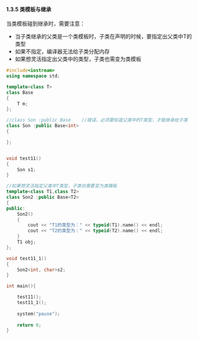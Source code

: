 #### 1.3.5 类模板与继承

当类模板碰到继承时，需要注意：

- 当子类继承的父类是一个类模板时，子类在声明的时候，要指定出父类中T的类型
- 如果不指定，编译器无法给子类分配内存
- 如果想灵活指定出父类中的类型，子类也需变为类模板

```c++
#include<iostream>
using namespace std;

template<class T>
class Base
{
	T m;
};

//class Son :public Base	//错误，必须要知道父类中的T类型，才能继承给子类
class Son :public Base<int>
{

};


void test11()
{
	Son s1;
}

//如果想灵活指定父类中T类型，子类也需要变为类模板
template<class T1,class T2>
class Son2 :public Base<T2>
{
public:
	Son2()
	{
		cout << "T1的类型为：" << typeid(T1).name() << endl;
		cout << "T2的类型为：" << typeid(T2).name() << endl;
	}
	T1 obj;
};

void test11_1()
{
	Son2<int, char>s2;
}

int main(){

	test11();
	test11_1();
	
	system("pause");
	
	return 0;
}
```

